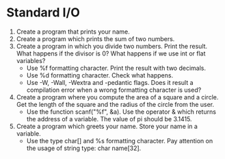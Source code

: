 # Standard I/O
1. Create a program that prints your name.
2. Create a program which prints the sum of two numbers.
3. Create a program in which you divide two numbers. Print the result. What happens if the divisor is 0? What happens if we use int or flat variables?
    - Use %f formatting character. Print the result with two decimals.
    - Use %d formatting character. Check what happens.
    - Use -W, -Wall, -Wextra and -pedantic flags. Does it result a compilation error when a wrong formatting character is used?
4. Create a program where you compute the area of a square and a circle. Get the length of the square and the radius of the circle from the user.
    - Use the function scanf("%f", &a). Use the operator & which returns the address of a variable. The value of pi should be 3.1415.
5. Create a program which greets your name. Store your name in a variable.
    - Use the type char[] and %s formatting character. Pay attention on the usage of string type: char name[32].